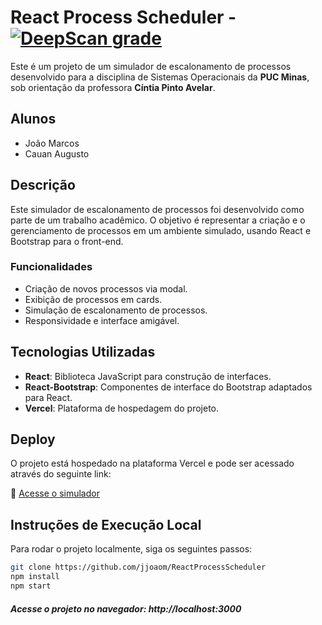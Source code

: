 # React Process Scheduler - [![DeepScan grade](https://deepscan.io/api/teams/22713/projects/28013/branches/898601/badge/grade.svg)](https://deepscan.io/dashboard#view=project&tid=22713&pid=28013&bid=898601) 

Este é um projeto de um simulador de escalonamento de processos desenvolvido para a disciplina de Sistemas Operacionais da **PUC Minas**, sob orientação da professora **Cíntia Pinto Avelar**.

## Alunos

- João Marcos
- Cauan Augusto

## Descrição

Este simulador de escalonamento de processos foi desenvolvido como parte de um trabalho acadêmico. O objetivo é representar a criação e o gerenciamento de processos em um ambiente simulado, usando React e Bootstrap para o front-end.

### Funcionalidades

- Criação de novos processos via modal.
- Exibição de processos em cards.
- Simulação de escalonamento de processos.
- Responsividade e interface amigável.

## Tecnologias Utilizadas

- **React**: Biblioteca JavaScript para construção de interfaces.
- **React-Bootstrap**: Componentes de interface do Bootstrap adaptados para React.
- **Vercel**: Plataforma de hospedagem do projeto.

## Deploy

O projeto está hospedado na plataforma Vercel e pode ser acessado através do seguinte link:

🔗 [Acesse o simulador](https://react-process-scheduler.vercel.app)

## Instruções de Execução Local

Para rodar o projeto localmente, siga os seguintes passos:

```bash
git clone https://github.com/jjoaom/ReactProcessScheduler
npm install
npm start
```

##### Acesse o projeto no navegador: http://localhost:3000

